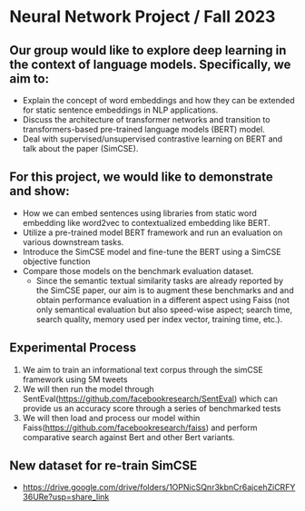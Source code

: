 # Neural Network Project / Fall 2023

## Our group would like to explore deep learning in the context of language models. Specifically, we aim to:
* Explain the concept of word embeddings and how they can be extended for static sentence embeddings in NLP applications.
* Discuss the architecture of transformer networks and transition to transformers-based pre-trained language models (BERT) model.
* Deal with supervised/unsupervised contrastive learning on BERT and talk about the paper (SimCSE).

## For this project, we would like to demonstrate and show:
* How we can embed sentences using libraries from static word embedding like word2vec to contextualized embedding like BERT.
* Utilize a pre-trained model BERT framework and run an evaluation on various downstream tasks.
* Introduce the SimCSE model and fine-tune the BERT using a SimCSE objective function
* Compare those models on the benchmark evaluation dataset.
    - Since the semantic textual similarity tasks are already reported by the SimCSE paper, our aim is to augment these benchmarks and and obtain performance evaluation in a different aspect using Faiss (not only semantical evaluation but also speed-wise aspect; search time, search quality, memory used per index vector, training time, etc.).
    
## Experimental Process
1. We aim to train an informational text corpus through the simCSE framework using 5M tweets
2. We will then run the model through SentEval(https://github.com/facebookresearch/SentEval) which can provide us an accuracy score through a series of benchmarked tests
3. We will then load and process our model within Faiss(https://github.com/facebookresearch/faiss) and perform comparative search against Bert and other Bert variants.

## New dataset for re-train SimCSE
* https://drive.google.com/drive/folders/1OPNicSQnr3kbnCr6ajcehZiCRFY36URe?usp=share_link


